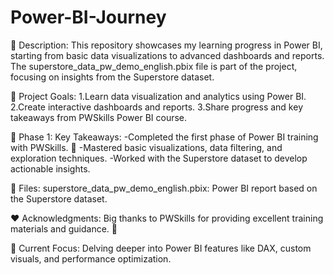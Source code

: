 # Power-BI-Journey

📝 Description:
This repository showcases my learning progress in Power BI, starting from basic data visualizations to advanced dashboards and reports. The superstore_data_pw_demo_english.pbix file is part of the project, focusing on insights from the Superstore dataset.

🎯 Project Goals:
1.Learn data visualization and analytics using Power BI.
2.Create interactive dashboards and reports.
3.Share progress and key takeaways from PWSkills Power BI course.

🚀 Phase 1: Key Takeaways:
-Completed the first phase of Power BI training with PWSkills. 🎉
-Mastered basic visualizations, data filtering, and exploration techniques.
-Worked with the Superstore dataset to develop actionable insights.

📂 Files:
superstore_data_pw_demo_english.pbix: Power BI report based on the Superstore dataset.

❤️ Acknowledgments:
Big thanks to PWSkills for providing excellent training materials and guidance. 🙏

🌟 Current Focus:
Delving deeper into Power BI features like DAX, custom visuals, and performance optimization.

